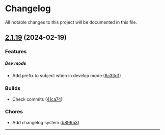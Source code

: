 <!--- BEGIN HEADER -->
# Changelog

All notable changes to this project will be documented in this file.
<!--- END HEADER -->

## [2.1.19](https://github.com/liquiddesign/messages/compare/v2.1.18...v2.1.19) (2024-02-19)

### Features


##### Dev mode

* Add prefix to subject when in develop mode ([8a33d1](https://github.com/liquiddesign/messages/commit/8a33d112a8a53dc9294e225355220e14e6861465))

### Builds

* Check commits ([41ca74](https://github.com/liquiddesign/messages/commit/41ca7416af511bc58b58a623d0d1351330c2c26c))

### Chores

* Add changelog system ([b89953](https://github.com/liquiddesign/messages/commit/b8995385d877cee68a002a7508c31b14e1a0d892))


---

